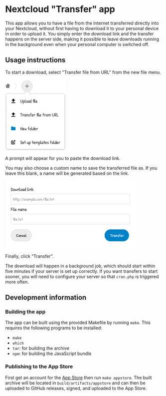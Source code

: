 # Nextcloud "Transfer" app

This app allows you to have a file from the Internet transferred directly into
your Nextcloud, without first having to download it to your personal device in
order to upload it. You simply enter the download link and the transfer happens
on the server side, making it possible to leave downloads running in the
background even when your personal computer is switched off.

## Usage instructions

To start a download, select "Transfer file from URL" from the new file menu.

![This button can be found at the top of the file list.](img/instructions/menu.png)

A prompt will appear for you to paste the download link.

You may also choose a custom name to save the transferred file as.
If you leave this blank, a name will be generated based on the link.

![The prompt appears in the middle of the screen.](img/instructions/prompt.png)

Finally, click "Transfer".

The download will happen in a background job, which should start within five minutes
if your server is set up correctly. If you want transfers to start sooner, you will
need to configure your server so that `cron.php` is triggered more often.

## Development information

### Building the app

The app can be built using the provided Makefile by running `make`.
This requires the following programs to be installed:

* `make`
* `which`
* `tar`: for building the archive
* `npm`: for building the JavaScript bundle

### Publishing to the App Store

First get an account for the [App Store](http://apps.nextcloud.com/) then run
`make appstore`. The built archive will be located in `build/artifacts/appstore`
and can then be uploaded to GitHub releases, signed, and uploaded to the App Store.
